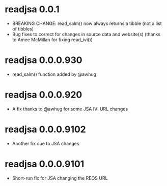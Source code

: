 # readjsa 0.0.1
* BREAKING CHANGE: read_salm() now always returns a tibble (not a list of tibbles)
* Bug fixes to correct for changes in source data and website(s) (thanks to Amee McMillan
for fixing read_ivi())

# readjsa 0.0.0.930
* read_salm() function added by @awhug

# readjsa 0.0.0.920
* A fix thanks to @awhug for some JSA IVI URL changes 

# readjsa 0.0.0.9102

* Another fix due to JSA changes

# readjsa 0.0.0.9101

* Short-run fix for JSA changing the REOS URL
